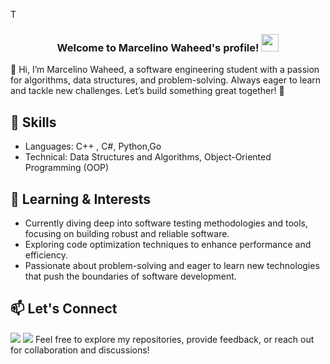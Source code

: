 T

<h3 align="center">
  Welcome to Marcelino Waheed's profile!
  <img src="https://media.giphy.com/media/hvRJCLFzcasrR4ia7z/giphy.gif" width="28">
</h3>



👋 Hi, I’m Marcelino Waheed, a software engineering student with a passion for algorithms, data structures, and problem-solving. Always eager to learn and tackle new challenges. Let’s build something great together! 🚀

## 🔧 Skills

- Languages: C++ , C#, Python,Go
- Technical: Data Structures and Algorithms, Object-Oriented Programming (OOP)


## 🌱 Learning & Interests

- Currently diving deep into software testing methodologies and tools, focusing on building robust and reliable software.
- Exploring code optimization techniques to enhance performance and efficiency.
- Passionate about problem-solving and eager to learn new technologies that push the boundaries of software development.

## 📫 Let's Connect
<a href="https://www.linkedin.com/in/ahmed-esmat-284a9524a?utm_source=share&utm_campaign=share_via&utm_content=profile&utm_medium=android_app" target="_blank"><img src="https://img.shields.io/badge/-Marcelino%20Waheed-0077B5?style=for-the-badge&logo=Linkedin&logoColor=white"/></a>
<a href="https://www.facebook.com/ZEUSxUPP?mibextid=LQQJ4d" target="_blank"><img src="https://img.shields.io/badge/-Marcelino%20Waheed-0077B5?style=for-the-badge&logo=Facebook&logoColor=white"/></a>
Feel free to explore my repositories, provide feedback, or reach out for collaboration and discussions!
